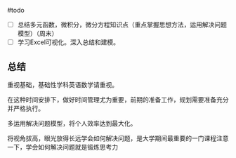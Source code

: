 #todo
- [ ] 总结多元函数，微积分，微分方程知识点（重点掌握思想方法，运用解决问题模型）（周末）
- [ ]  学习Excel可视化。深入总结和建模。

## 总结

重视基础，基础性学科英语数学请重视。

 在这种时间安排下，做好时间管理尤为重要，前期的准备工作，规划需要准备充分并严格执行。
 
多运用解决问题模型，将个人效率达到最大化。

将视角拔高，眼光放得长远学会如何解决问题，是大学期间最重要的一门课程注意一下，学会如何解决问题就是锻炼思考力


